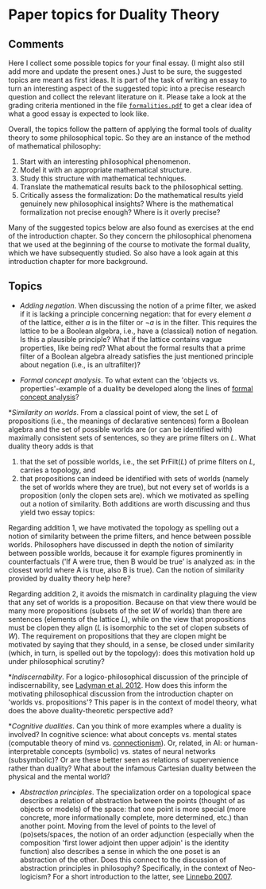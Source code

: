 # Paper topics for Duality Theory

## Comments

Here I collect some possible topics for your final essay. (I might also still add more and update the present ones.) Just to be sure, the suggested topics are meant as first ideas. It is part of the task of writing an essay to turn an interesting aspect of the suggested topic into a precise research question and collect the relevant literature on it. Please take a look at the grading criteria mentioned in the file [`formalities.pdf`](formalities.pdf) to get a clear idea of what a good essay is expected to look like. 

Overall, the topics follow the pattern of applying the formal tools of duality theory to some philosophical topic. So they are an instance of the method of mathematical philosophy: 
1. Start with an interesting philosophical phenomenon.
2. Model it with an appropriate mathematical structure.
3. Study this structure with mathematical techniques.
4. Translate the mathematical results back to the philosophical setting.
5. Critically assess the formalization: Do the mathematical results yield genuinely new philosophical insights? Where is the mathematical formalization not precise enough? Where is it overly precise?  

Many of the suggested topics below are also found as exercises at the end of the introduction chapter. So they concern the philosophical phenomena that we used at the beginning of the course to motivate the formal duality, which we have subsequently studied. So also have a look again at this introduction chapter for more background.

## Topics

* _Adding negation_. When discussing the notion of a prime filter, we asked if it is lacking a principle concerning negation: that for every element $a$ of the lattice, either $a$ is in the filter or $\neg a$ is in the filter. This requires the lattice to be a Boolean algebra, i.e., have a (classical) notion of negation. Is this a plausible principle? What if the lattice contains vague properties, like being red? What about the formal results that a prime filter of a Boolean algebra already satisfies the just mentioned principle about negation (i.e., is an ultrafilter)?

* _Formal concept analysis_. To what extent can the 'objects vs. properties'-example of a duality be developed along the lines of [formal concept analysis](https://en.wikipedia.org/wiki/Formal_concept_analysis)?

*_Similarity on worlds_. From a classical point of view, the set $L$ of propositions (i.e., the meanings of declarative sentences) form a Boolean algebra and the set of possible worlds are (or can be identified with) maximally consistent sets of sentences, so they are prime filters on $L$. What duality theory adds is that
1. that the set of possible worlds, i.e., the set $\mathsf{PrFilt}(L)$ of prime filters on $L$, carries a topology, and
2. that propositions can indeed be identified with sets of worlds (namely the set of worlds where they are true), but not every set of worlds is a proposition (only the clopen sets are).
which we motivated as spelling out a notion of similarity.
Both additions are worth discussing and thus yield two essay topics: 

Regarding addition 1, we have motivated the topology as spelling out a notion of similarity between the prime filters, and hence between possible worlds. Philosophers have discussed in depth the notion of similarity between possible worlds, because it for example figures prominently in counterfactuals ('If A were true, then B would be true' is analyzed as: in the closest world where A is true, also B is true). Can the notion of similarity provided by duality theory help here?

Regarding addition 2, it avoids the mismatch in cardinality plaguing the view that any set of worlds is a proposition. Because on that view there would be many more propositions (subsets of the set $W$ of worlds) than there are sentences (elements of the lattice $L$), while on the view that propositions must be clopen they align ($L$ is isomorphic to the set of clopen subsets of $W$). The requirement on propositions that they are clopen might be motivated by saying that they should, in a sense, be closed under similarity (which, in turn, is spelled out by the topology): does this motivation hold up under philosophical scrutiny?

*_Indiscernability_. For a logico-philosophical discussion of the principle of indiscernability, see [Ladyman et al. 2012](https://www.cambridge.org/core/journals/review-of-symbolic-logic/article/abs/identity-and-discernibility-in-philosophy-and-logic/C6A29A45353E6330A8FEF319BE438FC8). How does this inform the motivating philosophical discussion from the introduction chapter on 'worlds vs. propositions'? This paper is in the context of model theory, what does the above duality-theoretic perspective add?

*_Cognitive dualities_. Can you think of more examples where a duality is involved? In cognitive science: what about concepts vs. mental states (computable theory of mind vs. [connectionism](https://plato.stanford.edu/entries/connectionism/)). Or, related, in AI: or human-interpretable concepts (symbolic) vs. states of neural networks (subsymbolic)? Or are these better seen as relations of supervenience rather than duality? What about the infamous Cartesian duality between the physical and the mental world?

* _Abstraction principles_. The specialization order on a topological space describes a relation of abstraction between the points (thought of as objects or models) of the space: that one point is more special (more concrete, more informationally complete, more determined, etc.) than another point. Moving from the level of points to the level of (po)sets/spaces, the notion of an order adjunction (especially when the composition 'first lower adjoint then upper adjoin' is the identity function) also describes a sense in which the one poset is an abstraction of the other. Does this connect to the discussion of abstraction principles in philosophy? Specifically, in the context of Neo-logicism? For a short introduction to the latter, see [Linnebo 2007](https://www.jstor.org/stable/40271354).
